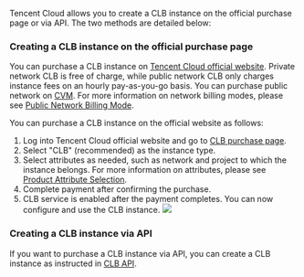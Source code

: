 Tencent Cloud allows you to create a CLB instance on the official purchase page or via API. The two methods are detailed below:

### Creating a CLB instance on the official purchase page
You can purchase a CLB instance on [Tencent Cloud official website](https://buy.cloud.tencent.com/lb). Private network CLB is free of charge, while public network CLB only charges instance fees on an hourly pay-as-you-go basis. You can purchase public network on [CVM](https://intl.cloud.tencent.com/document/product/213/495). For more information on network billing modes, please see [Public Network Billing Mode](https://intl.cloud.tencent.com/document/product/213/10578).

You can purchase a CLB instance on the official website as follows:
1. Log into Tencent Cloud official website and go to [CLB purchase page](https://buy.cloud.tencent.com/lb).
2. Select "CLB" (recommended) as the instance type.
3. Select attributes as needed, such as network and project to which the instance belongs. For more information on attributes, please see [Product Attribute Selection](https://intl.cloud.tencent.com/document/product/214/13629).
4. Complete payment after confirming the purchase.
5. CLB service is enabled after the payment completes. You can now configure and use the CLB instance.
![](https://main.qcloudimg.com/raw/907a33302d20a9b399067bee190a1d78.png)

### Creating a CLB instance via API
If you want to purchase a CLB instance via API, you can create a CLB instance as instructed in [CLB API](https://intl.cloud.tencent.com/document/product/214/33789).
